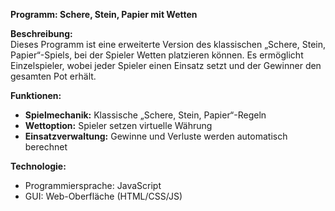 **Programm: Schere, Stein, Papier mit Wetten**  

**Beschreibung:**  
Dieses Programm ist eine erweiterte Version des klassischen „Schere, Stein, Papier“-Spiels, bei der Spieler Wetten platzieren können. Es ermöglicht Einzelspieler, wobei jeder Spieler einen Einsatz setzt und der Gewinner den gesamten Pot erhält.  

**Funktionen:**  
- **Spielmechanik:** Klassische „Schere, Stein, Papier“-Regeln  
- **Wettoption:** Spieler setzen virtuelle Währung 
- **Einsatzverwaltung:** Gewinne und Verluste werden automatisch berechnet 

**Technologie:**  
- Programmiersprache: JavaScript  
- GUI: Web-Oberfläche (HTML/CSS/JS)

